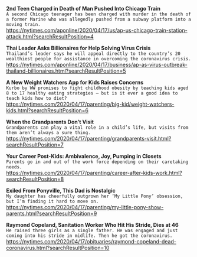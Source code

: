**2nd Teen Charged in Death of Man Pushed Into Chicago Train**\
`A second Chicago teenager has been charged with murder in the death of a former Marine who was allegedly pushed from a subway platform into a moving train.`\
https://nytimes.com/aponline/2020/04/17/us/ap-us-chicago-train-station-attack.html?searchResultPosition=4

**Thai Leader Asks Billionaires for Help Solving Virus Crisis**\
`Thailand’s leader says he will appeal directly to the country’s 20 wealthiest people for assistance in overcoming the coronavirus crisis.`\
https://nytimes.com/aponline/2020/04/17/business/ap-as-virus-outbreak-thailand-billionaires.html?searchResultPosition=5

**A New Weight Watchers App for Kids Raises Concerns**\
`Kurbo by WW promises to fight childhood obesity by teaching kids aged 8 to 17 healthy eating strategies — but is it ever a good idea to teach kids how to diet?`\
https://nytimes.com/2020/04/17/parenting/big-kid/weight-watchers-kids.html?searchResultPosition=6

**When the Grandparents Don’t Visit**\
`Grandparents can play a vital role in a child’s life, but visits from them aren’t always a sure thing.`\
https://nytimes.com/2020/04/17/parenting/grandparents-visit.html?searchResultPosition=7

**Your Career Post-Kids: Ambivalence, Joy, Pumping in Closets**\
`Parents go in and out of the work force depending on their caretaking needs.`\
https://nytimes.com/2020/04/17/parenting/career-after-kids-work.html?searchResultPosition=8

**Exiled From Ponyville, This Dad is Nostalgic**\
`My daughter has cheerfully outgrown her ‘My Little Pony’ obsession, but I’m finding it hard to move on.`\
https://nytimes.com/2020/04/17/parenting/my-little-pony-show-parents.html?searchResultPosition=9

**Raymond Copeland, Sanitation Worker Who Hit His Stride, Dies at 46**\
`He raised three girls as a single father. He was engaged and just coming into his stride in midlife. Then he got the coronavirus.`\
https://nytimes.com/2020/04/17/obituaries/raymond-copeland-dead-coronavirus.html?searchResultPosition=10

